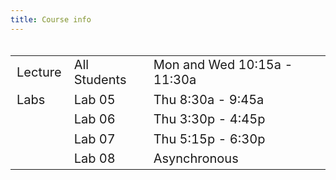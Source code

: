 ```yaml
---
title: Course info
---
```


<style>
  .column {
  width: 100%;
  }

  table {
  width: 100%;
  font-size: 20px;
  font-weight: 400;
  }
  
</style>

<div class = "column">
<table>
<tbody>
  <tr>
    <td class="tg-0pky">Lecture</td>
    <td class="tg-0pky">All Students</td>
    <td class="tg-0pky">Mon and Wed 10:15a - 11:30a</td>
  </tr>
  <tr>
    <td class="tg-0pky">Labs</td>
    <td class="tg-0pky">Lab 05</td>
    <td class="tg-0pky">Thu 8:30a - 9:45a</td>
  </tr>
  <tr>
    <td class="tg-0pky"></td>
    <td class="tg-0pky">Lab 06</td>
    <td class="tg-0pky">Thu 3:30p - 4:45p</td>
  </tr>
  <tr>
    <td class="tg-0pky"></td>
    <td class="tg-0pky">Lab 07</td>
    <td class="tg-0pky">Thu 5:15p - 6:30p</td>
  </tr>
  <tr>
    <td class="tg-0pky"></td>
    <td class="tg-0pky">Lab 08</td>
    <td class="tg-0pky">Asynchronous</td>
  </tr>
</tbody>
</table>
</div>

